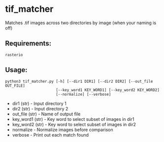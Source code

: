 # tif_matcher
Matches .tif images across two directories by image (when your naming is off)


## Requirements:
```
rasterio
```

## Usage:
```
python3 tif_matcher.py [-h] [--dir1 DIR1] [--dir2 DIR2] [--out_file OUT_FILE] 
                       [--key_word1 KEY_WORD1] [--key_word2 KEY_WORD2]
                       [--normalize] [--verbose]
```
* dir1 (str) -      Input directory 1
* dir2 (str) -      Input directory 2
* out_file (str) -  Name of output file
* key_word1 (str) - Key word to select subset of images in dir1
* key_word2 (str) - Key word to select subset of images in dir2
* normalize -       Normalize images before comparison
* verbose -         Print out each match found
